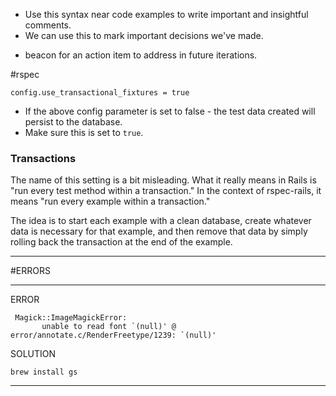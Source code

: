 <!-- NOTE -->
* Use this syntax near code examples to write important and insightful comments.
* We can use this to mark important decisions we've made.

<!-- TODO -->
* beacon for an action item to address in future iterations.



#rspec


```
config.use_transactional_fixtures = true
```
* If the above config parameter is set to false - the test data created will persist to the database.
* Make sure this is set to `true`.

### Transactions

The name of this setting is a bit misleading. What it really means in Rails
is "run every test method within a transaction." In the context of rspec-rails,
it means "run every example within a transaction."

The idea is to start each example with a clean database, create whatever data
is necessary for that example, and then remove that data by simply rolling back
the transaction at the end of the example.
___




#ERRORS
___
ERROR
```
 Magick::ImageMagickError:
       unable to read font `(null)' @ error/annotate.c/RenderFreetype/1239: `(null)'

```

SOLUTION
```
brew install gs
```
___
